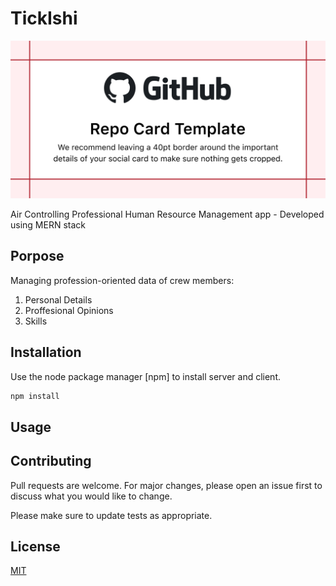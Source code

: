 # TickIshi

![alt text](https://github.com/MNPCMW6444/TrackIshi/blob/main_react/more/documentation/info/repository-card.png?rsw=true)

Air Controlling Professional Human Resource Management app - Developed using MERN stack

## Porpose

Managing profession-oriented data of crew members:
1. Personal Details
2. Proffesional Opinions
3. Skills

## Installation

Use the node package manager [npm] to install server and client.

```bash
npm install
```

## Usage




## Contributing
Pull requests are welcome. For major changes, please open an issue first to discuss what you would like to change.

Please make sure to update tests as appropriate.

## License
[MIT](https://choosealicense.com/licenses/mit/)